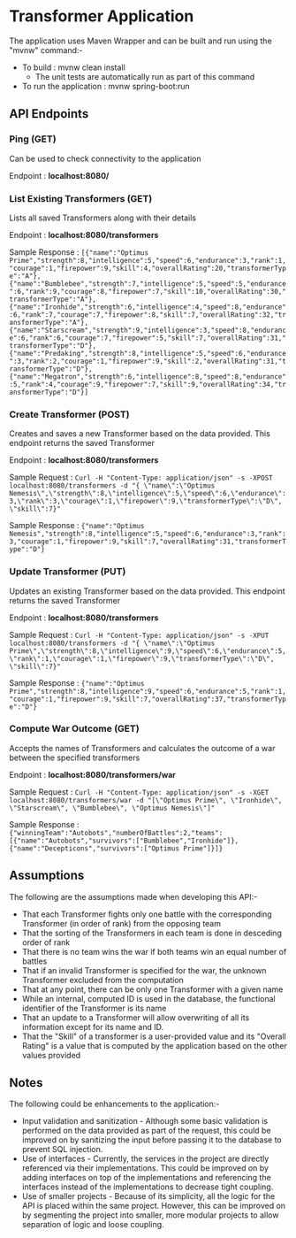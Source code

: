# Transformer Application

The application uses Maven Wrapper and can be built and run using the "mvnw" command:-

* To build : mvnw clean install
  * The unit tests are automatically run as part of this command
*  To run the application : mvnw spring-boot:run

## API Endpoints
### Ping (GET)
Can be used to check connectivity to the application

Endpoint : __localhost:8080/__  

### List Existing Transformers (GET)
Lists all saved Transformers along with their details

Endpoint : __localhost:8080/transformers__ 

Sample Response : 
`[{"name":"Optimus Prime","strength":8,"intelligence":5,"speed":6,"endurance":3,"rank":1,"courage":1,"firepower":9,"skill":4,"overallRating":20,"transformerType":"A"},{"name":"Bumblebee","strength":7,"intelligence":5,"speed":5,"endurance":6,"rank":9,"courage":8,"firepower":7,"skill":10,"overallRating":30,"transformerType":"A"},{"name":"Ironhide","strength":6,"intelligence":4,"speed":8,"endurance":6,"rank":7,"courage":7,"firepower":8,"skill":7,"overallRating":32,"transformerType":"A"},{"name":"Starscream","strength":9,"intelligence":3,"speed":8,"endurance":6,"rank":6,"courage":7,"firepower":5,"skill":7,"overallRating":31,"transformerType":"D"},{"name":"Predaking","strength":8,"intelligence":5,"speed":6,"endurance":3,"rank":2,"courage":1,"firepower":9,"skill":2,"overallRating":31,"transformerType":"D"},{"name":"Megatron","strength":6,"intelligence":8,"speed":8,"endurance":5,"rank":4,"courage":9,"firepower":7,"skill":9,"overallRating":34,"transformerType":"D"}]`

### Create Transformer (POST)
Creates and saves a new Transformer based on the data provided. This endpoint returns the saved Transformer

Endpoint : __localhost:8080/transformers__

Sample Request : `Curl -H "Content-Type: application/json" -s -XPOST localhost:8080/transformers -d "{ \"name\":\"Optimus Nemesis\",\"strength\":8,\"intelligence\":5,\"speed\":6,\"endurance\":3,\"rank\":3,\"courage\":1,\"firepower\":9,\"transformerType\":\"D\", \"skill\":7}"`

Sample Response : 
`{"name":"Optimus Nemesis","strength":8,"intelligence":5,"speed":6,"endurance":3,"rank":3,"courage":1,"firepower":9,"skill":7,"overallRating":31,"transformerType":"D"}`

###  Update Transformer (PUT)
Updates an existing Transformer based on the data provided. This endpoint returns the saved Transformer

Endpoint : __localhost:8080/transformers__

Sample Request : `Curl -H "Content-Type: application/json" -s -XPUT localhost:8080/transformers -d "{ \"name\":\"Optimus Prime\",\"strength\":8,\"intelligence\":9,\"speed\":6,\"endurance\":5,\"rank\":1,\"courage\":1,\"firepower\":9,\"transformerType\":\"D\", \"skill\":7}"`

Sample Response : 
`{"name":"Optimus Prime","strength":8,"intelligence":9,"speed":6,"endurance":5,"rank":1,"courage":1,"firepower":9,"skill":7,"overallRating":37,"transformerType":"D"}`

### Compute War Outcome (GET)
Accepts the names of Transformers and calculates the outcome of a war between the specified transformers

Endpoint : __localhost:8080/transformers/war__

Sample Request : `Curl -H "Content-Type: application/json" -s -XGET localhost:8080/transformers/war -d "[\"Optimus Prime\", \"Ironhide\", \"Starscream\", \"Bumblebee\", \"Optimus Nemesis\"]"`

Sample Response : `{"winningTeam":"Autobots","numberOfBattles":2,"teams":[{"name":"Autobots","survivors":["Bumblebee","Ironhide"]},{"name":"Decepticons","survivors":["Optimus Prime"]}]}`

## Assumptions
The following are the assumptions made when developing this API:-

* That each Transformer fights only one battle with the corresponding Transformer (in order of rank) from the opposing team
* That the sorting of the Transformers in each team is done in desceding order of rank
* That there is no team wins the war if both teams win an equal number of battles
* That if an invalid Transformer is specified for the war, the unknown Transformer excluded from the computation 
* That at any point, there can be only one Transformer with a given name
 * While an internal, computed ID is used in the database, the functional identifier of the Transformer is its name 
* That an update to a Transformer will allow overwriting of all its information except for its name and ID.
* That the "Skill" of a transformer is a user-provided value and its "Overall Rating" is a value that is computed by the application based on the other values provided

## Notes
The following could be enhancements to the application:- 

* Input validation and sanitization - Although some basic validation is performed on the data provided as part of the request, this could be improved on by sanitizing the input before passing it to the database to prevent SQL injection.
* Use of interfaces - Currently, the services in the project are directly referenced via their implementations. This could be improved on by adding interfaces on top of the implementations and referencing the interfaces instead of the implementations to decrease tight coupling.
* Use of smaller projects - Because of its simplicity, all the logic for the API is placed within the same project. However, this can be improved on by segmenting the project into smaller, more modular projects to allow separation of logic and loose coupling.
